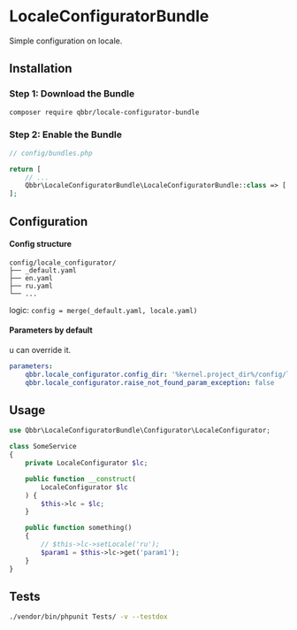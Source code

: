 # LocaleConfiguratorBundle

Simple configuration on locale.

## Installation

### Step 1: Download the Bundle

```bash
composer require qbbr/locale-configurator-bundle
```

### Step 2: Enable the Bundle

```php
// config/bundles.php

return [
    // ...
    Qbbr\LocaleConfiguratorBundle\LocaleConfiguratorBundle::class => ['all' => true],
];
```

## Configuration

#### Config structure

```
config/locale_configurator/
├── _default.yaml
├── en.yaml
├── ru.yaml
└── ...
```

logic: `config = merge(_default.yaml, locale.yaml)`

#### Parameters by default

u can override it.

```yaml
parameters:
    qbbr.locale_configurator.config_dir: '%kernel.project_dir%/config/locale_configurator'
    qbbr.locale_configurator.raise_not_found_param_exception: false
```

## Usage

```php
use Qbbr\LocaleConfiguratorBundle\Configurator\LocaleConfigurator;

class SomeService
{
    private LocaleConfigurator $lc;

    public function __construct(
        LocaleConfigurator $lc
    ) {
        $this->lc = $lc;
    }

    public function something()
    {
        // $this->lc->setLocale('ru');
        $param1 = $this->lc->get('param1');
    }
}
```

## Tests

```bash
./vendor/bin/phpunit Tests/ -v --testdox
```
